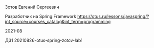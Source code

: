 Зотов Евгений Сергеевич

Разработчик на Spring Framework https://otus.ru/lessons/javaspring/?int_source=courses_catalog&int_term=programming

2021-08


ДЗ1 20210826-otus-spring-zotov-lab1

